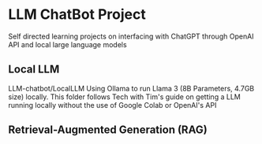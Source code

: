 # LLM ChatBot Project
Self directed learning projects on interfacing with ChatGPT through OpenAI API and local large language models

## Local LLM
LLM-chatbot/LocalLLM
Using Ollama to run Llama 3 (8B Parameters, 4.7GB size) locally. This folder follows Tech with Tim's guide on getting a LLM running locally without the use of Google Colab or OpenAI's API

## Retrieval-Augmented Generation (RAG)

